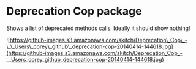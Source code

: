 # Deprecation Cop package

Shows a list of deprecated methods calls. Ideally it should show nothing!

![https://github-images.s3.amazonaws.com/skitch/Deprecation\_Cop\_-\_\_Users\_corey\_github\_deprecation-cop-20140414-144618.jpg](https://github-images.s3.amazonaws.com/skitch/Deprecation_Cop_-__Users_corey_github_deprecation-cop-20140414-144618.jpg)

